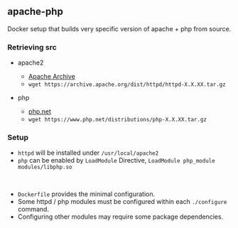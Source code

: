 ## apache-php

Docker setup that builds very specific version of apache + php from source.

### Retrieving src 

- apache2
    - [Apache Archive](https://archive.apache.org/dist/httpd/)
    - `wget https://archive.apache.org/dist/httpd/httpd-X.X.XX.tar.gz`


- php 
    - [php.net](https://www.php.net/releases/)
    - `wget https://www.php.net/distributions/php-X.X.XX.tar.gz`

### Setup

- `httpd` will be installed under `/usr/local/apache2`
- `php` can be enabled by `LoadModule` Directive, `LoadModule php_module modules/libphp.so`

<br>

- `Dockerfile` provides the minimal configuration.
- Some httpd / php modules must be configured within each `./configure` command.
- Configuring other modules may require some package dependencies.
